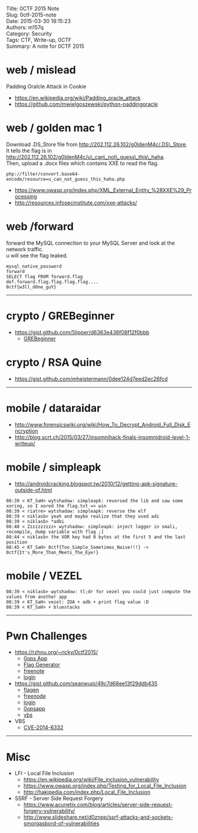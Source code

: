 Title: 0CTF 2015 Note  
Slug: 0ctf-2015-note  
Date: 2015-03-30 18:15:23  
Authors: m157q  
Category: Security  
Tags: CTF, Write-up, 0CTF  
Summary: A note for 0CTF 2015  
  
  
# web / mislead  
  
Padding Oralcle Attack in Cookie  
  
+ <https://en.wikipedia.org/wiki/Padding_oracle_attack>  
+ <https://github.com/mwielgoszewski/python-paddingoracle>  
  
  
  
# web / golden mac 1  
  
Download .DS\_Store file from http://202.112.26.102/g0ldenM4c/.DS\_Store.  
It tells the flag is in http://202.112.26.102/g0ldenM4c/u\_can\_not\_guess\_this\_haha.  
Then, upload a .docx files which contains XXE to read the flag.  
  
```  
php://filter/convert.base64-encode/resource=u_can_not_guess_this_haha.php  
```  
  
+ <https://www.owasp.org/index.php/XML_External_Entity_%28XXE%29_Processing>  
+ <http://resources.infosecinstitute.com/xxe-attacks/>  
  
  
# web /forward  
  
forward the MySQL connection to your MySQL Server and look at the network traffic.  
u will see the flag leaked.  
  
```  
mysql_native_password  
forward  
SELECT flag FROM forward.flag  
def.forward.flag.flag.flag.flag....  
0ctf{w3ll_d0ne_guY}  
```  
  
---  
  
# crypto / GREBeginner  
  
+ <https://gist.github.com/5lipper/d6363e436f08f12f0bbb>  
    + [GREBeginner](/files/0ctf-2015-note/GREBeginner.cpp)  
  
  
# crypto / RSA Quine  
  
+ <https://gist.github.com/mheistermann/0dee124d7eed2ec26fcd>  
  
---  
  
# mobile / dataraidar  
  
+ <http://www.forensicswiki.org/wiki/How_To_Decrypt_Android_Full_Disk_Encryption>  
+ <http://blog.scrt.ch/2015/03/27/insomnihack-finals-insomnidroid-level-1-writeup/>  
  
  
# mobile / simpleapk  
  
+ <http://androidcracking.blogspot.tw/2010/12/getting-apk-signature-outside-of.html>  
  
```  
08:39 < KT_SaH> wytshadow: simpleapk: reversed the lib and saw some xoring, so I xored the flag.txt => win  
08:39 < riatre> wytshadow: simpleapk: reverse the elf  
08:39 < niklasb> yeah and maybe realize that they used adi  
08:39 < niklasb> *adbi  
08:40 < Zzzzzzzzzz> wytshadow: simpleapk: inject logger in smali, recompile, dump variable with flag ;]  
08:44 < niklasb> the XOR key had 0 bytes at the first 5 and the last position  
08:45 < KT_SaH> 0ctf{Too_Simple_Sometimes_Naive!!!} -> 0ctf{It's_More_Than_Meets_The_Eye!}  
```  
  
  
  
# mobile / VEZEL  
  
```  
08:39 < niklasb> wytshadow: tl;dr for vezel you could just compute the values from another app  
08:39 < KT_SaH> vezel: IDA + adb + print flag value :D  
08:39 < KT_SaH> + bluestacks  
```  
  
---  
  
# Pwn Challenges  
  
+ <https://rzhou.org/~ricky/0ctf2015/>  
    + [0ops App](/files/0ctf-2015-note/0ops_app.py)  
    + [Flag Generator](/files/0ctf-2015-note/flaggenerator.py)  
    + [freenote](/files/0ctf-2015-note/freenote.py)  
    + [login](/files/0ctf-2015-note/login.py)  
+ <https://gist.github.com/seanwupi/49c7d68ee13f29ddb435>  
    + [flagen](https://gist.github.com/seanwupi/37ffc34032c0ada9a9d8)  
    + [freenode](https://gist.github.com/seanwupi/929df6655f2acdbab3ff)  
    + [login](https://gist.github.com/seanwupi/e4b1f039e9f949a7b972)  
    + [0opsapp](https://gist.github.com/seanwupi/713023672c42aa62ca9e)  
    + [vbs](https://gist.github.com/seanwupi/286c823afe64617c652d)  
+ VBS  
    + [CVE-2014-6332](http://www.cve.mitre.org/cgi-bin/cvename.cgi?name=CVE-2014-6332)  
  
---  
  
# Misc  
  
+ LFI - Local File Inclusion  
    + <https://en.wikipedia.org/wiki/File_inclusion_vulnerability>  
    + <https://www.owasp.org/index.php/Testing_for_Local_File_Inclusion>  
    + <http://hakipedia.com/index.php/Local_File_Inclusion>  
+ SSRF - Server Side Request Forgery  
    + <https://www.acunetix.com/blog/articles/server-side-request-forgery-vulnerability/>  
    + <http://www.slideshare.net/d0znpp/ssrf-attacks-and-sockets-smorgasbord-of-vulnerabilities>  
